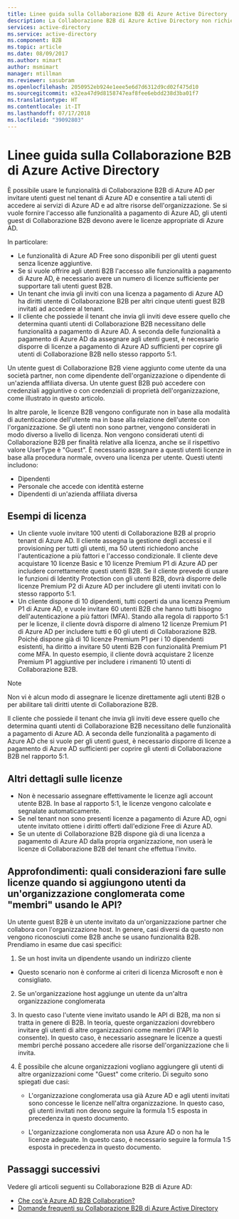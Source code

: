 ```yaml
---
title: Linee guida sulla Collaborazione B2B di Azure Active Directory | Microsoft Docs
description: La Collaborazione B2B di Azure Active Directory non richiede le licenze di Azure AD a pagamento, ma è anche possibile ottenere le funzionalità a pagamento per gli utenti guest B2B
services: active-directory
ms.service: active-directory
ms.component: B2B
ms.topic: article
ms.date: 08/09/2017
ms.author: mimart
author: msmimart
manager: mtillman
ms.reviewer: sasubram
ms.openlocfilehash: 2050952eb924e1eee5e6d7d6312d9cd02f475d10
ms.sourcegitcommit: e32ea47d9d8158747eaf8fee6ebdd238d3ba01f7
ms.translationtype: HT
ms.contentlocale: it-IT
ms.lasthandoff: 07/17/2018
ms.locfileid: "39092803"
---
```

# <a name="azure-active-directory-b2b-collaboration-licensing-guidance"></a>Linee guida sulla Collaborazione B2B di Azure Active Directory

È possibile usare le funzionalità di Collaborazione B2B di Azure AD per invitare utenti guest nel tenant di Azure AD e consentire a tali utenti di accedere ai servizi di Azure AD e ad altre risorse dell'organizzazione. Se si vuole fornire l'accesso alle funzionalità a pagamento di Azure AD, gli utenti guest di Collaborazione B2B devono avere le licenze appropriate di Azure AD. 

In particolare:
* Le funzionalità di Azure AD Free sono disponibili per gli utenti guest senza licenze aggiuntive.
* Se si vuole offrire agli utenti B2B l'accesso alle funzionalità a pagamento di Azure AD, è necessario avere un numero di licenze sufficiente per supportare tali utenti guest B2B.
* Un tenant che invia gli inviti con una licenza a pagamento di Azure AD ha diritti utente di Collaborazione B2B per altri cinque utenti guest B2B invitati ad accedere al tenant.
* Il cliente che possiede il tenant che invia gli inviti deve essere quello che determina quanti utenti di Collaborazione B2B necessitano delle funzionalità a pagamento di Azure AD. A seconda delle funzionalità a pagamento di Azure AD da assegnare agli utenti guest, è necessario disporre di licenze a pagamento di Azure AD sufficienti per coprire gli utenti di Collaborazione B2B nello stesso rapporto 5:1.

Un utente guest di Collaborazione B2B viene aggiunto come utente da una società partner, non come dipendente dell'organizzazione o dipendente di un'azienda affiliata diversa. Un utente guest B2B può accedere con credenziali aggiuntive o con credenziali di proprietà dell'organizzazione, come illustrato in questo articolo. 

In altre parole, le licenze B2B vengono configurate non in base alla modalità di autenticazione dell'utente ma in base alla relazione dell'utente con l'organizzazione. Se gli utenti non sono partner, vengono considerati in modo diverso a livello di licenza. Non vengono considerati utenti di Collaborazione B2B per finalità relative alla licenza, anche se il rispettivo valore UserType è "Guest". È necessario assegnare a questi utenti licenze in base alla procedura normale, ovvero una licenza per utente. Questi utenti includono:
* Dipendenti
* Personale che accede con identità esterne
* Dipendenti di un'azienda affiliata diversa


## <a name="licensing-examples"></a>Esempi di licenza
- Un cliente vuole invitare 100 utenti di Collaborazione B2B al proprio tenant di Azure AD. Il cliente assegna la gestione degli accessi e il provisioning per tutti gli utenti, ma 50 utenti richiedono anche l'autenticazione a più fattori e l'accesso condizionale. Il cliente deve acquistare 10 licenze Basic e 10 licenze Premium P1 di Azure AD per includere correttamente questi utenti B2B. Se il cliente prevede di usare le funzioni di Identity Protection con gli utenti B2B, dovrà disporre delle licenze Premium P2 di Azure AD per includere gli utenti invitati con lo stesso rapporto 5:1.
- Un cliente dispone di 10 dipendenti, tutti coperti da una licenza Premium P1 di Azure AD, e vuole invitare 60 utenti B2B che hanno tutti bisogno dell'autenticazione a più fattori (MFA). Stando alla regola di rapporto 5:1 per le licenze, il cliente dovrà disporre di almeno 12 licenze Premium P1 di Azure AD per includere tutti e 60 gli utenti di Collaborazione B2B. Poiché dispone già di 10 licenze Premium P1 per i 10 dipendenti esistenti, ha diritto a invitare 50 utenti B2B con funzionalità Premium P1 come MFA. In questo esempio, il cliente dovrà acquistare 2 licenze Premium P1 aggiuntive per includere i rimanenti 10 utenti di Collaborazione B2B.

> [!NOTE]
> Non vi è alcun modo di assegnare le licenze direttamente agli utenti B2B o per abilitare tali diritti utente di Collaborazione B2B.

Il cliente che possiede il tenant che invia gli inviti deve essere quello che determina quanti utenti di Collaborazione B2B necessitano delle funzionalità a pagamento di Azure AD. A seconda delle funzionalità a pagamento di Azure AD che si vuole per gli utenti guest, è necessario disporre di licenze a pagamento di Azure AD sufficienti per coprire gli utenti di Collaborazione B2B nel rapporto 5:1. 

## <a name="additional-licensing-details"></a>Altri dettagli sulle licenze
- Non è necessario assegnare effettivamente le licenze agli account utente B2B. In base al rapporto 5:1, le licenze vengono calcolate e segnalate automaticamente.
- Se nel tenant non sono presenti licenze a pagamento di Azure AD, ogni utente invitato ottiene i diritti offerti dall'edizione Free di Azure AD.
- Se un utente di Collaborazione B2B dispone già di una licenza a pagamento di Azure AD dalla propria organizzazione, non userà le licenze di Collaborazione B2B del tenant che effettua l'invito.

## <a name="advanced-discussion-what-are-the-licensing-considerations-when-we-add-users-from-a-conglomerate-organization-as-members-using-your-apis"></a>Approfondimenti: quali considerazioni fare sulle licenze quando si aggiungono utenti da un'organizzazione conglomerata come "membri" usando le API?
Un utente guest B2B è un utente invitato da un'organizzazione partner che collabora con l'organizzazione host. In genere, casi diversi da questo non vengono riconosciuti come B2B anche se usano funzionalità B2B. Prendiamo in esame due casi specifici:

1. Se un host invita un dipendente usando un indirizzo cliente
  * Questo scenario non è conforme ai criteri di licenza Microsoft e non è consigliato.

2. Se un'organizzazione host aggiunge un utente da un'altra organizzazione conglomerata
  1. In questo caso l'utente viene invitato usando le API di B2B, ma non si tratta in genere di B2B. In teoria, queste organizzazioni dovrebbero invitare gli utenti di altre organizzazioni come membri (l'API lo consente). In questo caso, è necessario assegnare le licenze a questi membri perché possano accedere alle risorse dell'organizzazione che li invita.

  2. È possibile che alcune organizzazioni vogliano aggiungere gli utenti di altre organizzazioni come "Guest" come criterio. Di seguito sono spiegati due casi:
      * L'organizzazione conglomerata usa già Azure AD e agli utenti invitati sono concesse le licenze nell'altra organizzazione. In questo caso, gli utenti invitati non devono seguire la formula 1:5 esposta in precedenza in questo documento. 

      * L'organizzazione conglomerata non usa Azure AD o non ha le licenze adeguate. In questo caso, è necessario seguire la formula 1:5 esposta in precedenza in questo documento.

## <a name="next-steps"></a>Passaggi successivi

Vedere gli articoli seguenti su Collaborazione B2B di Azure AD:

* [Che cos'è Azure AD B2B Collaboration?](what-is-b2b.md)
* [Domande frequenti su Collaborazione B2B di Azure Active Directory](faq.md)
